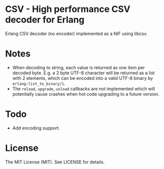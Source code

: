 CSV - High performance CSV decoder for Erlang
=============================================

Erlang CSV decoder (no encoder) implemented as a NIF using libcsv.

Notes
=====
- When decoding to string, each value is returned as one item per decoded byte. E.g. a 2 byte UTF-8 character will be returned as a list with 2 elements, which can be encoded into a valid UTF-8 binary by `erlang:list_to_binary/1`.
- The `reload`, `upgrade`, `unload` callbacks are not implemented which will potentially cause crashes when hot code upgrading to a future version.

Todo
====
 - Add encoding support.

License
=======
The MIT License (MIT). See LICENSE for details.
